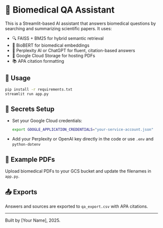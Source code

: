 # 🧬 Biomedical QA Assistant

This is a Streamlit-based AI assistant that answers biomedical questions by searching and summarizing scientific papers. It uses:

- 🔍 FAISS + BM25 for hybrid semantic retrieval
- 🧠 BioBERT for biomedical embeddings
- 💬 Perplexity AI or ChatGPT for fluent, citation-based answers
- 📄 Google Cloud Storage for hosting PDFs
- 📚 APA citation formatting

## 🚀 Usage

```bash
pip install -r requirements.txt
streamlit run app.py
```

## 🔐 Secrets Setup

- Set your Google Cloud credentials:
  ```bash
  export GOOGLE_APPLICATION_CREDENTIALS="your-service-account.json"
  ```
- Add your Perplexity or OpenAI key directly in the code or use `.env` and `python-dotenv`

## 🧪 Example PDFs

Upload biomedical PDFs to your GCS bucket and update the filenames in `app.py`.

## 📤 Exports

Answers and sources are exported to `qa_export.csv` with APA citations.

---

Built by [Your Name], 2025.

